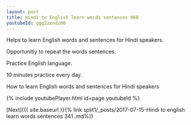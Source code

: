 ```yaml
---
layout: post
title: Hindi to English learn words sentences 960 
youtubeId: ggq2zzndz00
---
```

 
 
Helps to learn English words and sentences for Hindi speakers.

Opportunitiy to repeat the words sentences. 

Practice English language. 
 
10 minutes practice every day. 
 
How to learn English words and sentences for Hindi speakers 
 
{% include youtubePlayer.html id=page.youtubeId %}
 
 
[Next]({{ site.baseurl }}{% link  split1/_posts/2017-07-15-Hindi to english learn words sentences 341 .md%})
 
